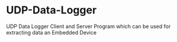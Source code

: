 # UDP-Data-Logger
UDP Data Logger Client and Server Program which can be used for extracting data an Embedded Device
